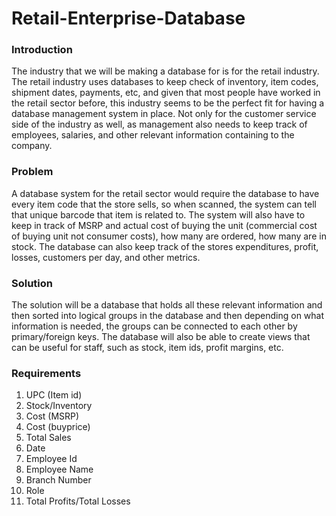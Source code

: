 # Retail-Enterprise-Database

### Introduction
The industry that we will be making a database for is for the retail industry. The retail industry uses databases to keep check of inventory, item codes, shipment dates, payments, etc, and given that most people have worked in the retail sector before, this industry seems to be the perfect fit for having a database management system in place. Not only for the customer service side of the industry as well, as management also needs to keep track of employees, salaries, and other relevant information containing to the company.

### Problem
A database system for the retail sector would require the database to have every item code that the store sells, so when scanned, the system can tell that unique barcode that item is related to. The system will also have to keep in track of MSRP and actual cost of buying the unit (commercial cost of buying unit not consumer costs), how many are ordered, how many are in stock. The database can also keep track of the stores expenditures, profit, losses, customers per day, and other metrics.
  
### Solution
The solution will be a database that holds all these relevant information and then sorted into logical groups in the database and then depending on what information is needed, the groups can be connected to each other by primary/foreign keys. The database will also be able to create views that can be useful for staff, such as stock, item ids, profit margins, etc.

### Requirements
1.	UPC (Item id)
2.	Stock/Inventory
3.	Cost (MSRP)
4.	Cost (buyprice)
5.	Total Sales
6.	Date
7.	Employee Id
8.	Employee Name
9.	Branch Number
10.	Role
11.	Total Profits/Total Losses
